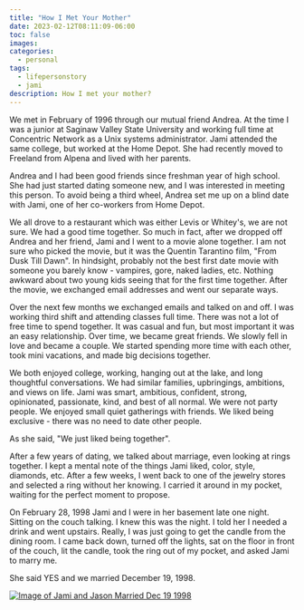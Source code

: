 ```yaml
---
title: "How I Met Your Mother"
date: 2023-02-12T08:11:09-06:00
toc: false
images:
categories:
  - personal
tags: 
  - lifepersonstory
  - jami
description: How I met your mother?
---
```


We met in February of 1996 through our mutual friend Andrea. At the time I was a junior at Saginaw Valley State University and working full time at Concentric Network as a Unix systems administrator. Jami attended the same college, but worked at the Home Depot. She had recently moved to Freeland from Alpena and lived with her parents.

Andrea and I had been good friends since freshman year of high school. She had just started dating someone new, and I was interested in meeting this person. To avoid being a third wheel, Andrea set me up on a blind date with Jami, one of her co-workers from Home Depot. 

We all drove to a restaurant which was either Levis or Whitey's, we are not sure. We had a good time together. So much in fact, after we dropped off Andrea and her friend, Jami and I went to a movie alone together. I am not sure who picked the movie, but it was the Quentin Tarantino film, "From Dusk Till Dawn". In hindsight, probably not the best first date movie with someone you barely know - vampires, gore, naked ladies, etc. Nothing awkward about two young kids seeing that for the first time together. After the movie, we exchanged email addresses and went our separate ways.

Over the next few months we exchanged emails and talked on and off. I was working third shift and attending classes full time. There was not a lot of free time to spend together. It was casual and fun, but most important it was an easy relationship. Over time, we became great friends.  We slowly fell in love and became a couple. We started spending more time with each other, took mini vacations, and made big decisions together.

We both enjoyed college, working, hanging out at the lake, and long thoughtful conversations. We had similar families, upbringings, ambitions, and views on life. Jami was smart, ambitious, confident, strong, opinionated, passionate, kind, and best of all normal. We were not party people. We enjoyed small quiet gatherings with friends. We liked being exclusive - there was no need to date other people. 

As she said, "We just liked being together".

After a few years of dating, we talked about marriage, even looking at rings together. I kept a mental note of the things Jami liked, color, style, diamonds, etc. After a few weeks, I went back to one of the jewelry stores and selected a ring without her knowing. I carried it around in my pocket, waiting for the perfect moment to propose. 

On February 28, 1998 Jami and I were in her basement late one night. Sitting on the couch talking. I knew this was the night. I told her I needed a drink and went upstairs. Really, I was just going to get the candle from the dining room. I came back down, turned off the lights, sat on the floor in front of the couch, lit the candle, took the ring out of my pocket, and asked Jami to marry me. 

She said YES and we married December 19, 1998.

[![Image of Jami and Jason Married Dec 19 1998](/images/2023-02-11-20-52-46.png)](/images/2023-02-11-20-52-46.png)

